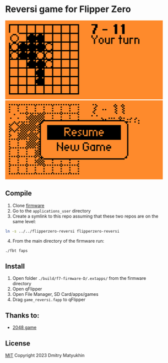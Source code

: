 # Reversi game for Flipper Zero

![Game screen](images/game.png)
![Menu screen](images/menu.png)

## Compile
1. Clone [firmware](https://github.com/flipperdevices/flipperzero-firmware)
2. Go to the `applications_user` directory
3. Create a symlink to this repo assuming that these two repos are on the same level:
```sh
ln -s ../../flipperzero-reversi flipperzero-reversi
```
4. From the main directory of the firmware run:
```sh
./fbt faps
```

## Install
1. Open folder `./build/f7-firmware-D/.extapps/` from the firmware directory
2. Open qFlipper
3. Open File Manager, SD Card/apps/games
4. Drag `game_reversi.fapp` to qFlipper

## Thanks to:
- [2048 game](https://github.com/eugene-kirzhanov/flipper-zero-2048-game)

## License
[MIT](LICENSE)
Copyright 2023 Dmitry Matyukhin
